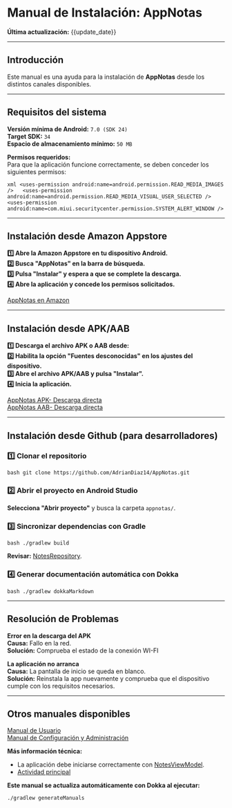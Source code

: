 # Manual de Instalación: AppNotas
**Última actualización:** {{update_date}}

---

## Introducción
Este manual es una ayuda para la instalación de **AppNotas** desde los distintos canales disponibles.

---

## Requisitos del sistema
**Versión mínima de Android:** `7.0 (SDK 24)`  
**Target SDK:** `34`  
**Espacio de almacenamiento mínimo:** `50 MB`

**Permisos requeridos:**  
Para que la aplicación funcione correctamente, se deben conceder los siguientes permisos:

`xml
<uses-permission android:name=android.permission.READ_MEDIA_IMAGES />  
<uses-permission android:name=android.permission.READ_MEDIA_VISUAL_USER_SELECTED />  
<uses-permission android:name=com.miui.securitycenter.permission.SYSTEM_ALERT_WINDOW /> 
`

---

## Instalación desde Amazon Appstore
**1️⃣ Abre la Amazon Appstore en tu dispositivo Android.**  
**2️⃣ Busca "AppNotas" en la barra de búsqueda.**  
**3️⃣ Pulsa "Instalar" y espera a que se complete la descarga.**  
**4️⃣ Abre la aplicación y concede los permisos solicitados.**

[AppNotas en Amazon](https://www.amazon.es/AppNotes-AppNotas/dp/B0F9QMKSHG/ref=sr_1_1?__mk_es_ES=%C3%85M%C3%85%C5%BD%C3%95%C3%91&crid=2008V7IXXV5DM&dib=eyJ2IjoiMSJ9.Ns3OdA29wYzRoifJSCAXxNLfX8zDxHRUY0iRXGbxRtDGjHj071QN20LucGBJIEps.9f6fYnRohlxv1eIR9hDwatfo9csAf5xyr6nQ7PhR6z0&dib_tag=se&keywords=appnotas&qid=1748877137&s=mobile-apps&sprefix=appnotas%2Cmobile-apps%2C107&sr=1-1)

---

## Instalación desde APK/AAB
**1️⃣ Descarga el archivo APK o AAB desde:**  
**2️⃣ Habilita la opción "Fuentes desconocidas" en los ajustes del dispositivo.**  
**3️⃣ Abre el archivo APK/AAB y pulsa "Instalar".**  
**4️⃣ Inicia la aplicación.**

[AppNotas APK- Descarga directa](https://drive.google.com/file/d/1FIs2budCD89GV_7mMUlVLa5PAtJMnOo2/view?usp=drive_link)  
[AppNotas AAB- Descarga directa](https://drive.google.com/file/d/1lHdOMEU_g1_AFNf4GYY1k0HPwxJ9z92o/view?usp=sharing) 
 
---

## Instalación desde Github (para desarrolladores)

### 1️⃣ **Clonar el repositorio**
`bash
git clone https://github.com/AdrianDiaz14/AppNotas.git
`

### 2️⃣ **Abrir el proyecto en Android Studio**
**Selecciona "Abrir proyecto"** y busca la carpeta `appnotas/`.

### 3️⃣ **Sincronizar dependencias con Gradle**
`bash
./gradlew build
`

**Revisar:** [NotesRepository](../generated/dokka/markdown/-app-notas/com.example.appnotas.database/-notes-repository/index.md).

### 4️⃣ **Generar documentación automática con Dokka**
`bash
./gradlew dokkaMarkdown
`

---

## Resolución de Problemas

**Error en la descarga del APK**  
**Causa:** Fallo en la red.  
**Solución:** Comprueba el estado de la conexión WI-FI

**La aplicación no arranca**  
**Causa:** La pantalla de inicio se queda en blanco.  
**Solución:** Reinstala la app nuevamente y comprueba que el dispositivo cumple con los requisitos necesarios.

---

## Otros manuales disponibles
[Manual de Usuario](../generated/manual/Manual_de_usuario.md)  
[Manual de Configuración y Administración](../generated/manual/Manual_de_configuracion_y_administracion.md)

**Más información técnica:**
- La aplicación debe iniciarse correctamente con [NotesViewModel](../generated/dokka/markdown/-app-notas/com.example.appnotas.database/-notes-view-model/index.md).
- [Actividad principal](../generated/dokka/markdown/-app-notas/com.example.appnotas/-main-activity/index.md)  

**Este manual se actualiza automáticamente con Dokka al ejecutar:**  
```bash
./gradlew generateManuals
```